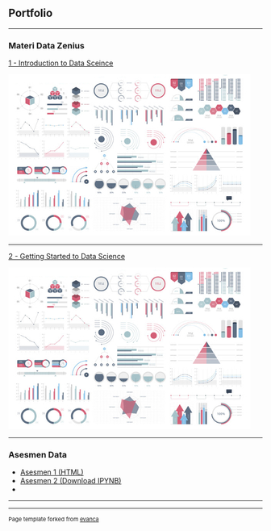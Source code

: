 ## Portfolio

---

### Materi Data Zenius

[1 - Introduction to Data Sceince](/pdf/1_Introduction_to_Data_Science.pdf)

<img src="images/dummy_thumbnail.jpg?raw=true"/>

---
[2 - Getting Started to Data Science ](/pdf/2_Getting_Started_to_Data_Science.pdf)

<img src="images/dummy_thumbnail.jpg?raw=true"/>

---

### Asesmen Data

- [Asesmen 1 (HTML)](https://shellyanat.github.io/Asesmen1.html)
- [Asesmen 2 (Download IPYNB)](https://shellyanat.github.io/AsesmenTopic2.ipynb)
- 

---




---
<p style="font-size:11px">Page template forked from <a href="https://github.com/evanca/quick-portfolio">evanca</a></p>
<!-- Remove above link if you don't want to attibute -->
